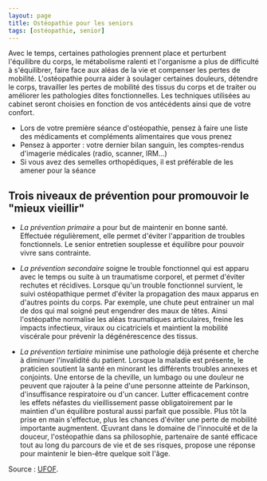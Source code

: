 ```yaml
---
layout: page
title: Ostéopathie pour les seniors
tags: [ostéopathie, senior]
---
```


Avec le temps, certaines pathologies prennent place et perturbent l'équilibre du corps,
le métabolisme ralenti et l'organisme a plus de difficulté à s'équilibrer, faire face aux aléas de la vie et compenser les pertes de mobilité.
L'ostéopathie pourra aider à soulager certaines douleurs, détendre le corps, travailler les pertes de mobilité des tissus du corps et de traiter ou améliorer les pathologies dites fonctionnelles.
Les techniques utilisées au cabinet seront choisies en fonction de vos antécédents ainsi que de votre confort.

- Lors de votre première séance d'ostéopathie, pensez à faire une liste des médicaments et compléments alimentaires que vous prenez
- Pensez à apporter : votre dernier bilan sanguin, les comptes-rendus d'imagerie médicales (radio, scanner, IRM...)
- Si vous avez des semelles orthopédiques, il est préférable de les amener pour la séance

## Trois niveaux de prévention pour promouvoir le "mieux vieillir"

- _La prévention primaire_ a pour but de maintenir en bonne santé.
  Effectuée régulièrement, elle permet d'éviter l'apparition de troubles fonctionnels.
  Le senior entretien souplesse et équilibre pour pouvoir vivre sans contrainte.


- _La prévention secondaire_ soigne le trouble fonctionnel qui est apparu avec le temps ou suite à un traumatisme corporel,
  et permet d'éviter rechutes et récidives.
  Lorsque qu'un trouble fonctionnel survient, le suivi ostéopathique permet d'éviter la propagation des maux apparus en d'autres points du corps.
  Par exemple, une chute peut entrainer un mal de dos qui mal soigné peut engendrer des maux de têtes.
  Ainsi l'ostéopathe normalise les aléas traumatiques articulaires, freine les impacts infectieux, viraux ou cicatriciels
  et maintient la mobilité viscérale pour prévenir la dégénérescence des tissus.


- _La prévention tertiaire_ minimise une pathologie déjà présente et cherche à diminuer l'invalidité du patient.
  Lorsque la maladie est présente, le praticien soutient la santé en minorant les différents troubles annexes et conjoints.
  Une entorse de la cheville, un lumbago ou une douleur ne peuvent que rajouter à la peine d'une personne atteinte de Parkinson,
  d'insuffisance respiratoire ou d'un cancer.
  Lutter efficacement contre les effets néfastes du vieillissement passe obligatoirement par le maintien d'un équilibre postural aussi parfait que possible.
  Plus tôt la prise en main s'effectue, plus les chances d'éviter une perte de mobilité importante augmentent.
  Œuvrant dans le domaine de l'innocuité et de la douceur, l'ostéopathie dans sa philosophie, partenaire de santé efficace
  tout au long du parcours de vie et de ses risques, propose une réponse pour maintenir le bien-être quelque soit l'âge.

Source : [UFOF](http://www.osteofrance.com/osteopathie/bienvieillir/).
